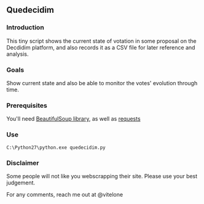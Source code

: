 ## Quedecidim

### Introduction

This tiny script shows the current state of votation in some proposal on the Decdidim platform, and also records it as a CSV file for later reference and analysis.

### Goals

Show current state and also be able to monitor the votes' evolution through time.

### Prerequisites

You'll need [BeautifulSoup library](https://www.crummy.com/software/BeautifulSoup/bs4/doc/), as well as [requests](http://docs.python-requests.org/en/master/)

### Use

`C:\Python27\python.exe quedecidim.py`

### Disclaimer

Some people will not like you webscrapping their site. Please use your best judgement.

For any comments, reach me out at @vitelone
